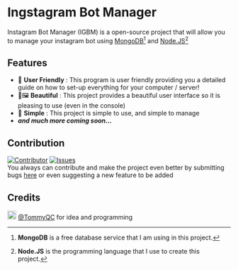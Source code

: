 # Ingstagram Bot Manager
Instagram Bot Manager (IGBM) is a open-source project that will allow you to manage your instagram bot using [MongoDB](https://www.mongodb.com/)[^1] and [Node.JS](https://nodejs.org/)[^2]

## Features
- 🧓 **User Friendly** : This program is user friendly providing you a detailed guide on how to set-up everything for your computer / server!
- 🎨🖼️ **Beautiful** : This project provides a beautiful user interface so it is pleasing to use (even in the console)
- 🎈 **Simple** :  This project is simple to use, and simple to manage
- ***and much more coming soon...***


## Contribution
[![Contributor](https://img.shields.io/github/contributors/TommyQC/insta-bot-manager?style=flat-square)](https://github.com/TommyQC/insta-bot-manager/contributors) [![Issues](https://img.shields.io/github/issues/TommyQC/insta-bot-manager?style=flat-square)](https://github.com/TommyQC/insta-bot-manager/issues)<br>
You always can contribute and make the project even better by submitting bugs [here](https://github.com/TommyQC/insta-bot-manager/issues) or even suggesting a new feature to be added

## Credits
<img src='https://avatars.githubusercontent.com/u/44536691' height='20'> [@TommyQC](https://github.com/TommyQC/) for idea and programming

[^1]: **MongoDB** is a free database service that I am using in this project.
[^2]: **Node.JS** is the programming language that I use to create this project.
